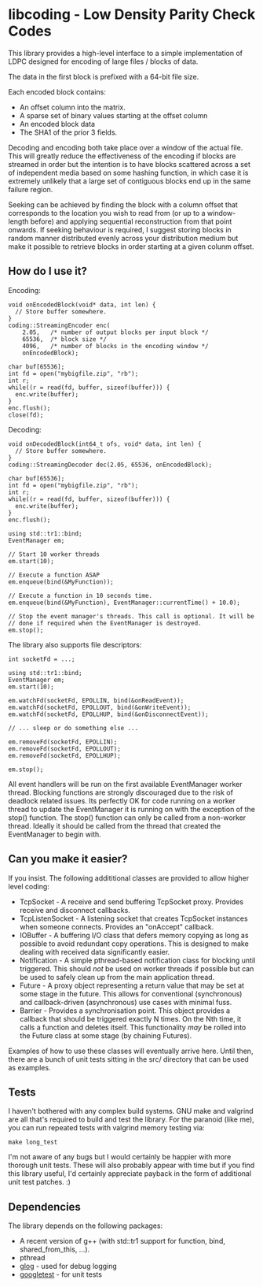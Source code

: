 libcoding - Low Density Parity Check Codes
==========================================

This library provides a high-level interface to a simple implementation of 
LDPC designed for encoding of large files / blocks of data. 

The data in the first block is prefixed with a 64-bit file size.

Each encoded block contains:
  - An offset column into the matrix.
  - A sparse set of binary values starting at the offset column
  - An encoded block data
  - The SHA1 of the prior 3 fields.

Decoding and encoding both take place over a window of the actual file. This 
will greatly reduce the effectiveness of the encoding if blocks are streamed 
in order but the intention is to have blocks scattered across a set of
independent media based on some hashing function, in which case it is 
extremely unlikely that a large set of contiguous blocks end up in the same
failure region.

Seeking can be achieved by finding the block with a column offset that 
corresponds to the location you wish to read from (or up to a window-length 
before) and applying sequential reconstruction from that point onwards.
If seeking behaviour is required, I suggest storing blocks in random manner
distributed evenly across your distribution medium but make it possible to
retrieve blocks in order starting at a given colunm offset.

How do I use it?
----------------

Encoding:

    void onEncodedBlock(void* data, int len) {
      // Store buffer somewhere.
    }
    coding::StreamingEncoder enc(
        2.05,   /* number of output blocks per input block */
        65536,  /* block size */
        4096,   /* number of blocks in the encoding window */
        onEncodedBlock);
    
    char buf[65536];
    int fd = open("mybigfile.zip", "rb");
    int r;
    while((r = read(fd, buffer, sizeof(buffer))) {
      enc.write(buffer);
    }
    enc.flush();
    close(fd);
    
Decoding:

    void onDecodedBlock(int64_t ofs, void* data, int len) {
      // Store buffer somewhere.
    }
    coding::StreamingDecoder dec(2.05, 65536, onEncodedBlock);
    
    char buf[65536];
    int fd = open("mybigfile.zip", "rb");
    int r;
    while((r = read(fd, buffer, sizeof(buffer))) {
      enc.write(buffer);
    }
    enc.flush();
    
    using std::tr1::bind;
    EventManager em;

    // Start 10 worker threads
    em.start(10);  

    // Execute a function ASAP
    em.enqueue(bind(&MyFunction));

    // Execute a function in 10 seconds time.
    em.enqueue(bind(&MyFunction), EventManager::currentTime() + 10.0);

    // Stop the event manager's threads. This call is optional. It will be
    // done if required when the EventManager is destroyed.
    em.stop();

The library also supports file descriptors:

    int socketFd = ...;

    using std::tr1::bind;
    EventManager em;
    em.start(10);  

    em.watchFd(socketFd, EPOLLIN, bind(&onReadEvent));
    em.watchFd(socketFd, EPOLLOUT, bind(&onWriteEvent));
    em.watchFd(socketFd, EPOLLHUP, bind(&onDisconnectEvent));

    // ... sleep or do something else ...

    em.removeFd(socketFd, EPOLLIN);
    em.removeFd(socketFd, EPOLLOUT);
    em.removeFd(socketFd, EPOLLHUP);

    em.stop();

All event handlers will be run on the first available EventManager worker 
thread. Blocking functions are strongly discouraged due to the risk of deadlock
related issues. Its perfectly OK for code running on a worker thread to update
the EventManager it is running on with the exception of the stop() function.
The stop() function can only be called from a non-worker thread. Ideally it
should be called from the thread that created the EventManager to begin with.

Can you make it easier?
-----------------------

If you insist. The following addititional classes are provided to allow higher
level coding:

  - TcpSocket - A receive and send buffering TcpSocket proxy. Provides receive and disconnect callbacks.
  - TcpListenSocket - A listening socket that creates TcpSocket instances when someone connects. Provides an "onAccept" callback.
  - IOBuffer - A buffering I/O class that defers memory copying as long as possible to avoid redundant copy operations. This is designed to make dealing with received data significantly easier.
  - Notification - A simple pthread-based notification class for blocking until triggered. This should *not* be used on worker threads if possible but can be used to safely clean up from the main application thread.
  - Future - A proxy object representing a return value that may be set at some stage in the future. This allows for conventional (synchronous) and callback-driven (asynchronous) use cases with minimal fuss.
  - Barrier - Provides a synchronisation point. This object provides a callback that should be triggered exactly N times. On the Nth time, it calls a function and deletes itself. This functionality *may* be rolled into the Future class at some stage (by chaining Futures).

Examples of how to use these classes will eventually arrive here. Until then, there are a bunch of unit tests sitting in the src/ directory that can be used as examples.

Tests
-----

I haven't bothered with any complex build systems. GNU make and valgrind are all that's required to build and test the library. For the paranoid (like me), you can run repeated tests with valgrind memory testing via:

    make long_test

I'm not aware of any bugs but I would certainly be happier with more thorough unit tests. These will also probably appear with time but if you find this library useful, I'd certainly appreciate payback in the form of additional unit test patches. :)


Dependencies
------------

The library depends on the following packages:

  - A recent version of g++ (with std::tr1 support for function, bind, shared_from_this, ...).
  - pthread
  - [glog](http://code.google.com/p/google-glog/) - used for debug logging
  - [googletest](http://code.google.com/p/googletest/) - for unit tests

